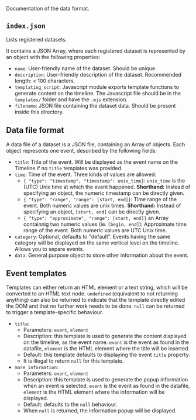 Documentation of the data format.

## `index.json`
Lists registered datasets.

It contains a JSON Array, where each registered dataset is represented by an object with the following properties:
* `name`: User-friendly name of the dataset. Should be unique.
* `description`: User-friendly description of the dataset. Recommended length: < 100 characters.
* `templating_script`: Javascript module exports template functions to generate content on the timeline. The Javascript file should be in the `templates/` folder and have the `.mjs` extension.
* `filename`: JSON file containing the dataset data. Should be present inside this directory.

## Data file format
A data file of a dataset is a JSON file, containing an Array of objects. Each object represents one event, described by the following fields:
* `title`: Title of the event. Will be displayed as the event name on the Timeline if no `title` templates was provided.
* `time`: Time of the event. Three kinds of values are allowed:
  * `{ "type": "timestamp", "timestamp": unix_time}`: `unix_time` is the (UTC) Unix time at which the event happened. **Shorthand:** Instead of specifying an object, the numeric timestamp can be directly given.
  * `{ "type": "range", "range": [start, end]}`: Time range of the event. Both numeric values are unix times. **Shorthand:** Instead of specifying an object, `[start, end]` can be directly given.
  * `{ "type": "approximate", "range": [start, end]}` an Array containnig two numeric values (ie. `[begin, end]`): Approximate time range of the event. Both numeric values are UTC Unix time.
* `category`: Optional, defaults to "default". Events having the same category will be displayed on the same vertical level on the timeline. Allows you to separe events.
* `data`: General purpose object to store other information about the event.

## Event templates
Templates can either return an HTML element or a text string, which will be converted to an HTML text node. `undefined` (equivalent to not returning anything) can also be returned to indicate that the template directly edited the DOM and that no further work needs to be done. `null` can be returned to trigger a template-specific behaviour.
* `title`:
  * Parameters: `event`, `element`
  * Description: this template is used to generate the content displayed on the timeline, as the event name. `event` is the event as found in the datafile, `element` is the HTML element where the title will be inserted.
  * Default: this template defaults to displaying the event `title` property.
  * It is illegal to return `null` for this template.
* `more_information`:
  * Parameters: `event`, `element`
  * Description: this template is used to generate the popup information when an event is selected. `event` is the event as found in the datafile, `element` is the HTML element where the information will be displayed.
  * Default: defaults to the `null` behaviour.
  * When `null` is returned, the information popup will be displayed.
